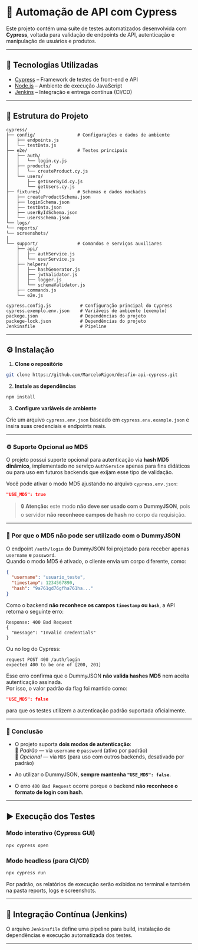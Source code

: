 # 🧪 Automação de API com Cypress

Este projeto contém uma suíte de testes automatizados desenvolvida com **Cypress**, voltada para validação de endpoints de API, autenticação e manipulação de usuários e produtos.

---

## 🚀 Tecnologias Utilizadas

- [Cypress](https://www.cypress.io/) – Framework de testes de front-end e API
- [Node.js](https://nodejs.org/) – Ambiente de execução JavaScript
- [Jenkins](https://www.jenkins.io/) – Integração e entrega contínua (CI/CD)

---

## 📁 Estrutura do Projeto

```
cypress/
├── config/                # Configurações e dados de ambiente
│   ├── endpoints.js
│   └── testData.js
├── e2e/                   # Testes principais
│   ├── auth/
│   │   └── login.cy.js
│   ├── products/
│   │   └── createProduct.cy.js
│   └── users/
│       ├── getUserById.cy.js
│       └── getUsers.cy.js
├── fixtures/              # Schemas e dados mockados
│   ├── createProductSchema.json
│   ├── loginSchema.json
│   ├── testData.json
│   ├── userByIdSchema.json
│   └── usersSchema.json
└── logs/        
└── reports/     
└── screenshots/
│             
└── support/               # Comandos e serviços auxiliares
    ├── api/
    │   ├── authService.js
    │   └── userService.js
    ├── helpers/
    │   ├── hashGenerator.js
    │   ├── jwtValidator.js
    │   ├── logger.js
    │   └── schemaValidator.js
    ├── commands.js
    └── e2e.js

cypress.config.js           # Configuração principal do Cypress
cypress.exemplo.env.json    # Variáveis de ambiente (exemplo)
packege.json                # Dependências do projeto
packege-lock.json           # Dependências do projeto
Jenkinsfile                 # Pipeline
```

---

## ⚙️ Instalação

1. **Clone o repositório**

```bash
git clone https://github.com/MarceloRigon/desafio-api-cypress.git
```

2. **Instale as dependências**

```bash
npm install
```

3. **Configure variáveis de ambiente**

Crie um arquivo `cypress.env.json` baseado em `cypress.env.example.json` e insira suas credenciais e endpoints reais.

---
### ⚙️ Suporte Opcional ao MD5

O projeto possui suporte opcional para autenticação via **hash MD5 dinâmico**, implementado no serviço `AuthService` apenas para fins didáticos ou para uso em futuros backends que exijam esse tipo de validação.

Você pode ativar o modo MD5 ajustando no arquivo `cypress.env.json`:

```json
"USE_MD5": true
```

> 🔒 **Atenção:** este modo **não deve ser usado com o DummyJSON**, pois o servidor **não reconhece campos de hash** no corpo da requisição.

---

### 🚫 Por que o MD5 não pode ser utilizado com o DummyJSON

O endpoint `/auth/login` do DummyJSON foi projetado para receber apenas `username` e `password`.  
Quando o modo MD5 é ativado, o cliente envia um corpo diferente, como:

```json
{
  "username": "usuario_teste",
  "timestamp": 1234567890,
  "hash": "9a761gd76gfha761ha..."
}
```

Como o backend **não reconhece os campos `timestamp` ou `hash`**, a API retorna o seguinte erro:

```
Response: 400 Bad Request
{
  "message": "Invalid credentials" 
}
```

Ou no log do Cypress:

```
request POST 400 /auth/login
expected 400 to be one of [200, 201]
```

Esse erro confirma que o DummyJSON **não valida hashes MD5** nem aceita autenticação assinada.  
Por isso, o valor padrão da flag foi mantido como:

```json
"USE_MD5": false
```

para que os testes utilizem a autenticação padrão suportada oficialmente.

---

### 🧩 Conclusão

- O projeto suporta **dois modos de autenticação**:  
  🔸 *Padrão* — via `username` e `password` (ativo por padrão)  
  🔸 *Opcional* — via `MD5` (para uso com outros backends, desativado por padrão)  

- Ao utilizar o DummyJSON, **sempre mantenha `"USE_MD5": false`**.  
- O erro `400 Bad Request` ocorre porque o backend **não reconhece o formato de login com hash**.

---

## ▶️ Execução dos Testes

### Modo interativo (Cypress GUI)
```bash
npx cypress open
```

### Modo headless (para CI/CD)
```bash
npx cypress run
```

Por padrão, os relatórios de execução serão exibidos no terminal e também na pasta reports, logs e screenshots.

---

## 🔄 Integração Contínua (Jenkins)

O arquivo `Jenkinsfile` define uma pipeline para build, instalação de dependências e execução automatizada dos testes.

---

